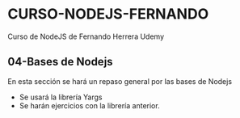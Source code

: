 # CURSO-NODEJS-FERNANDO
Curso de NodeJS de Fernando Herrera Udemy

## 04-Bases de Nodejs
En esta sección se hará un repaso general por las bases de Nodejs
- Se usará la librería Yargs
- Se harán ejercicios con la librería anterior.
